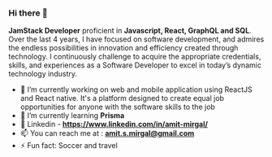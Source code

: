 ### Hi there 👋

**JamStack Developer** proficient in **Javascript, React, GraphQL and SQL**. Over the last 4 years, I have focused on software development, and admires the endless possibilities in innovation and efficiency created through technology. I continuously challenge to acquire the appropriate credentials, skills, and experiences as a Software Developer to excel in today’s dynamic technology industry.  

- 🔭 I’m currently working on web and mobile application using ReactJS and React native. It's a platform designed to create equal job opportunities for anyone with the software skills to the job
- 🌱 I’m currently learning **Prisma**
- 💼 Linkedin - **https://www.linkedin.com/in/amit-mirgal/**
- 📫 You can reach me at : **amit.s.mirgal@gmail.com**
- ⚡ Fun fact: Soccer and travel
